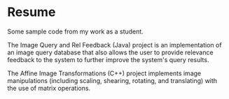 # Resume
Some sample code from my work as a student.

The Image Query and Rel Feedback (Java) project is an implementation of an image query 
database that also allows the user to provide relevance feedback to the system to further 
improve the system's query results.

The Affine Image Transformations (C++) project implements image manipulations (including
scaling, shearing, rotating, and translating) with the use of matrix operations. 

